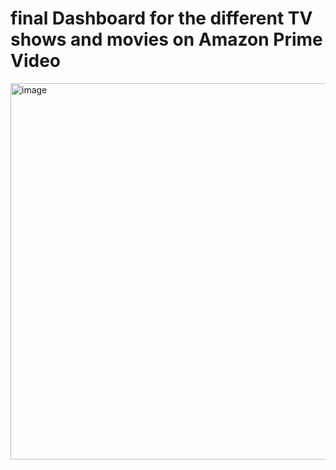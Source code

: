 # final Dashboard for the different TV shows and movies on Amazon Prime Video
<img width="602" alt="image" src="https://github.com/vinhkute24/Dashboard-Building-for-Amazon-Prime-TV-shows/assets/56780926/c71e803f-8f5a-4a1b-a8fb-33a0f777ddfd">
